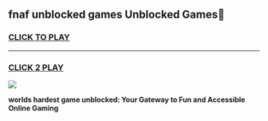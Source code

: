 
## fnaf unblocked games Unblocked Games👋
<h3>
<a href="https://premium.freeplayer.one?title=fnaf_unblocked_games&ref=16F">CLICK TO PLAY</a></h3>
<hr>

<h3>
<a href="https://premium.freeplayer.one?title=fnaf_unblocked_games&ref=16F">CLICK 2 PLAY</a>
  
</h3>

<a href="https://premium.freeplayer.one?title=fnaf_unblocked_games&ref=16F/"><img src="https://clearcache.store/games.png"></a>


**worlds hardest game unblocked: Your Gateway to Fun and Accessible Online Gaming**
